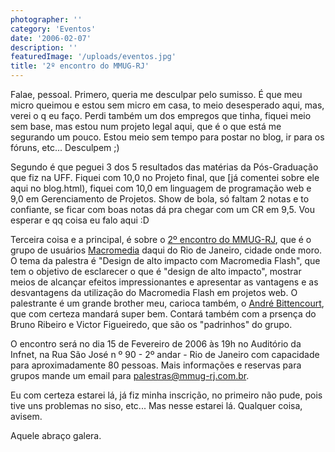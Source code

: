 ```yaml
---
photographer: ''
category: 'Eventos'
date: '2006-02-07'
description: ''
featuredImage: '/uploads/eventos.jpg'
title: '2º encontro do MMUG-RJ'
---
```


Falae, pessoal. Primero, queria me desculpar pelo sumisso. É que meu micro queimou e estou sem micro em casa, to meio desesperado aqui, mas, verei o q eu faço. Perdi também um dos empregos que tinha, fiquei meio sem base, mas estou num projeto legal aqui, que é o que está me segurando um pouco. Estou meio sem tempo para postar no blog, ir para os fóruns, etc... Desculpem ;)

Segundo é que peguei 3 dos 5 resultados das matérias da Pós-Graduação que fiz na UFF. Fiquei com 10,0 no Projeto final, que [já comentei sobre ele aqui no blog.html), fiquei com 10,0 em linguagem de programação web e 9,0 em Gerenciamento de Projetos. Show de bola, só faltam 2 notas e to confiante, se ficar com boas notas dá pra chegar com um CR em 9,5. Vou esperar e qq coisa eu falo aqui :D

Terceira coisa e a principal, é sobre o [2º encontro do MMUG-RJ](http://www.mmug-rj.com.br/atividades.cfm), que é o grupo de usuários [Macromedia](http://www.macromedia.com.br) daqui do Rio de Janeiro, cidade onde moro. O tema da palestra é "Design de alto impacto com Macromedia Flash", que tem o objetivo de esclarecer o que é "design de alto impacto", mostrar meios de alcançar efeitos impressionantes e apresentar as vantagens e as desvantagens da utilização do Macromedia Flash em projetos web. O palestrante é um grande brother meu, carioca também, o [André Bittencourt](http://www.andrebittencourt.com.br), que com certeza mandará super bem. Contará também com a prsença do Bruno Ribeiro e Victor Figueiredo, que são os "padrinhos" do grupo.

O encontro será no dia 15 de Fevereiro de 2006 às 19h no Auditório da Infnet, na Rua São José n º 90 - 2º andar - Rio de Janeiro com capacidade para aproximadamente 80 pessoas. Mais informações e reservas para grupos mande um email para [palestras@mmug-rj.com.br](mailto:palestras@mmug-rj.com.br).

Eu com certeza estarei lá, já fiz minha inscrição, no primeiro não pude, pois tive uns problemas no siso, etc... Mas nesse estarei lá. Qualquer coisa, avisem.

Aquele abraço galera.
